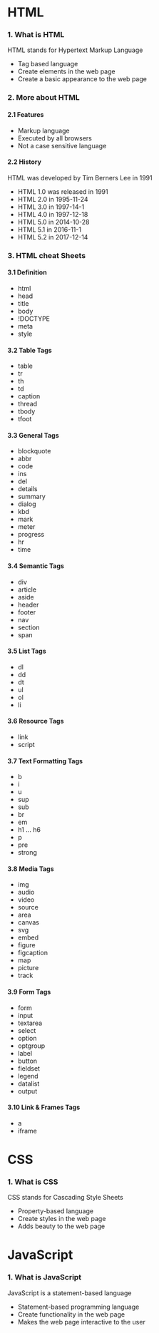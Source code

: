 
# HTML

### 1. What is HTML

HTML stands for Hypertext Markup Language

- Tag based language
- Create elements in the web page
- Create a basic appearance to the web page

### 2. More about HTML

#### 2.1 Features

- Markup language
- Executed by all browsers
- Not a case sensitive language

#### 2.2 History

HTML was developed by Tim Berners Lee in 1991

- HTML 1.0 was released in 1991
- HTML 2.0 in 1995-11-24
- HTML 3.0 in 1997-14-1
- HTML 4.0 in 1997-12-18
- HTML 5.0 in 2014-10-28
- HTML 5.1 in 2016-11-1
- HTML 5.2 in 2017-12-14

### 3. HTML cheat Sheets

#### 3.1 Definition

- html
- head
- title
- body
- !DOCTYPE
- meta
- style

#### 3.2 Table Tags

- table
- tr
- th
- td
- caption
- thread
- tbody
- tfoot

#### 3.3 General Tags

- blockquote
- abbr
- code
- ins
- del
- details
- summary
- dialog
- kbd
- mark
- meter
- progress
- hr
- time

#### 3.4 Semantic Tags

- div
- article
- aside
- header
- footer
- nav
- section
- span

#### 3.5 List Tags

- dl
- dd
- dt
- ul
- ol
- li

#### 3.6 Resource Tags
- link
- script
#### 3.7 Text Formatting Tags
- b
- i
- u
- sup
- sub
- br
- em
- h1 … h6
- p
- pre
- strong
#### 3.8 Media Tags
- img
- audio
- video
- source
- area
- canvas
- svg
- embed
- figure
- figcaption
- map
- picture
- track
#### 3.9 Form Tags
- form
- input
- textarea
- select
- option
- optgroup
- label
- button
- fieldset
- legend
- datalist
- output
#### 3.10 Link & Frames Tags
- a
- iframe

# CSS

### 1. What is CSS

CSS stands for Cascading Style Sheets

- Property-based language
- Create styles in the web page
- Adds beauty to the web page

# JavaScript

### 1. What is JavaScript

JavaScript is a statement-based language

- Statement-based programming language
- Create functionality in the web page
- Makes the web page interactive to the user
